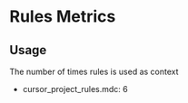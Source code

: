 # Rules Metrics

## Usage
The number of times rules is used as context

* cursor_project_rules.mdc: 6 